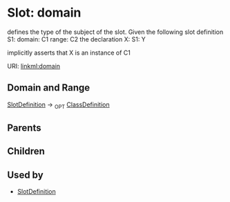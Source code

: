 
# Slot: domain


defines the type of the subject of the slot.  Given the following slot definition
  S1:
    domain: C1
    range:  C2
the declaration
  X:
    S1: Y

implicitly asserts that X is an instance of C1

URI: [linkml:domain](https://w3id.org/linkml/domain)


## Domain and Range

[SlotDefinition](SlotDefinition.md) &#8594;  <sub>OPT</sub> [ClassDefinition](ClassDefinition.md)

## Parents


## Children


## Used by

 * [SlotDefinition](SlotDefinition.md)
